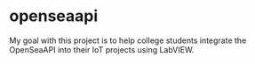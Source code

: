 # openseaapi

My goal with this project is to help college students integrate the OpenSeaAPI into their IoT projects using LabVIEW.
